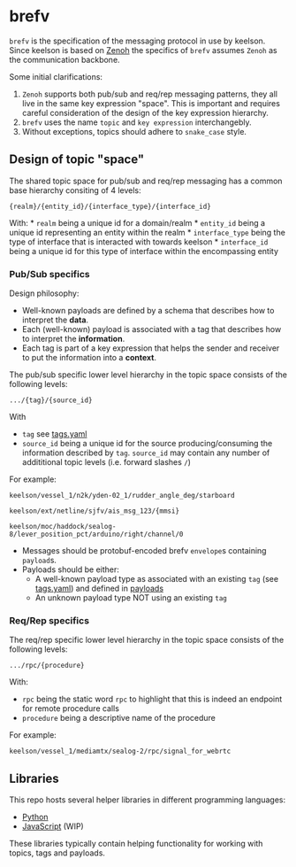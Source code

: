 # brefv

`brefv` is the specification of the messaging protocol in use by keelson. Since keelson is based on [Zenoh](https://zenoh.io/) the specifics of `brefv` assumes `Zenoh` as the communication backbone.

Some initial clarifications:

1. `Zenoh` supports both pub/sub and req/rep messaging patterns, they all live in the same key expression "space". This is important and requires careful consideration of the design of the key expression hierarchy.
2. `brefv` uses the name `topic` and `key expression` interchangebly. 
3. Without exceptions, topics should adhere to `snake_case` style.

## Design of topic "space"

The shared topic space for pub/sub and req/rep messaging has a common base hierarchy consiting of 4 levels:

`{realm}/{entity_id}/{interface_type}/{interface_id}`

  With:
    * `realm` being a unique id for a domain/realm
    * `entity_id` being a unique id representing an entity within the realm
    * `interface_type` being the type of interface that is interacted with towards keelson
    * `interface_id` being a unique id for this type of interface within the encompassing entity

### Pub/Sub specifics

Design philosophy:
* Well-known payloads are defined by a schema that describes how to interpret the **data**.
* Each (well-known) payload is associated with a tag that describes how to interpret the **information**.
* Each tag is part of a key expression that helps the sender and receiver to put the information into a **context**.

The pub/sub specific lower level hierarchy in the topic space consists of the following levels:

  `.../{tag}/{source_id}`

With
  * `tag` see [tags.yaml](./tags.yaml)
  * `source_id` being a unique id for the source producing/consuming the information described by `tag`. `source_id` may contain any number of addititional topic levels (i.e. forward slashes `/`)

For example:

  `keelson/vessel_1/n2k/yden-02_1/rudder_angle_deg/starboard`

  `keelson/ext/netline/sjfv/ais_msg_123/{mmsi}`

  `keelson/moc/haddock/sealog-8/lever_position_pct/arduino/right/channel/0`

* Messages should be protobuf-encoded brefv `envelope`s containing `payload`s.
* Payloads should be either:
  * A well-known payload type as associated with an existing `tag` (see [tags.yaml](./tags.yaml)) and defined in [payloads](./payloads)
  * An unknown payload type NOT using an existing `tag`


### Req/Rep specifics

The req/rep specific lower level hierarchy in the topic space consists of the following levels:

  `.../rpc/{procedure}`

With:
  * `rpc` being the static word `rpc` to highlight that this is indeed an endpoint for remote procedure calls
  * `procedure` being a descriptive name of the procedure

For example:

  `keelson/vessel_1/mediamtx/sealog-2/rpc/signal_for_webrtc`


## Libraries

This repo hosts several helper libraries in different programming languages:
* [Python](./python/README.md)
* [JavaScript](./js/README.md) (WIP)

These libraries typically contain helping functionality for working with topics, tags and payloads.